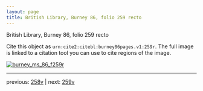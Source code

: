 ```yaml
---
layout: page
title: British Library, Burney 86, folio 259 recto
---
```


British Library, Burney 86, folio 259 recto

Cite this object as `urn:cite2:citebl:burney86pages.v1:259r`.  The full image is linked to a citation tool you can use to cite regions of the image.

[![burney_ms_86_f259r](http://www.homermultitext.org/iipsrv?IIIF=/project/homer/pyramidal/deepzoom/citebl/burney86imgs/v1/burney_ms_86_f259r.tif/full/800,/0/default.jpg)](http://www.homermultitext.org/ict2/?urn=urn:cite2:citebl:burney86imgs.v1:burney_ms_86_f259r) 

---

previous:  [258v](../258v/) | next: [259v](../259v/)